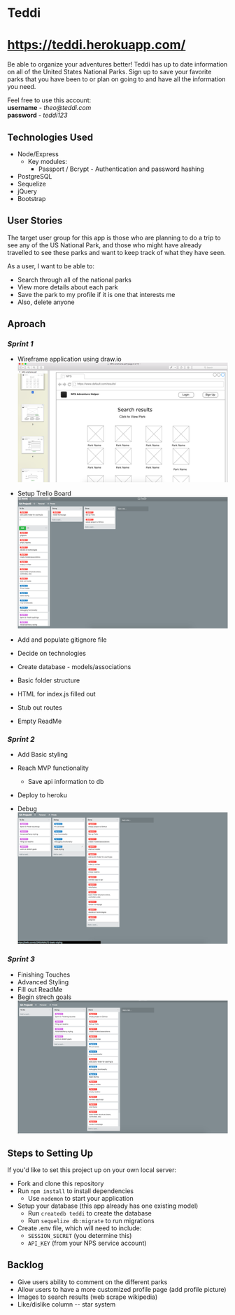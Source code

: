 # Teddi
# <https://teddi.herokuapp.com/>
Be able to organize your adventures better! Teddi has up to date information on all of the United States National Parks. Sign up to save your favorite parks that you have been to or plan on going to and have all the information you need.  

Feel free to use this account:  
  **username** - _theo@teddi.com_  
  **password** - _teddi123_  

## Technologies Used
  * Node/Express
    * Key modules: 
      * Passport / Bcrypt - Authentication and password hashing
  * PostgreSQL
  * Sequelize
  * jQuery
  * Bootstrap

## User Stories
The target user group for this app is those who are planning to do a trip to see any of the US National Park, and those who might have already travelled to see these parks and want to keep track of what they have seen. 

As a user, I want to be able to:
  * Search through all of the national parks
  * View more details about each park
  * Save the park to my profile if it is one that interests me
  * Also, delete anyone 

## Aproach 

### *Sprint 1*
* Wireframe application using draw.io
![trello-1](/public/img/readme-img/wireframe-1.png)  

* Setup Trello Board
![trello-1](/public/img/readme-img/trello-1.png)

* Add and populate gitignore file
* Decide on technologies
* Create database - models/associations
* Basic folder structure
* HTML for index.js filled out
* Stub out routes
* Empty ReadMe  

### *Sprint 2* 

* Add Basic styling
* Reach MVP functionality
  * Save api information to db
* Deploy to heroku

* Debug 
![trello-1](/public/img/readme-img/trello-3.png)  

### *Sprint 3*

* Finishing Touches
* Advanced Styling
* Fill out ReadMe
* Begin strech goals
![trello-4](/public/img/readme-img/trello-4.png)

## Steps to Setting Up
If you'd like to set this project up on your own local server:
* Fork and clone this repository
* Run `npm install` to install dependencies
  * Use `nodemon` to start your application
* Setup your database (this app already has one existing model)
  * Run `createdb teddi` to create the database
  * Run `sequelize db:migrate` to run migrations
* Create .env file, which will need to include:
  * `SESSION_SECRET` (you determine this)
  * `API_KEY` (from your NPS service account)

## Backlog
* Give users ability to comment on the different parks
* Allow users to have a more customized profile page (add profile picture)
* Images to search results (web scrape wikipedia)
* Like/dislike column -- star system